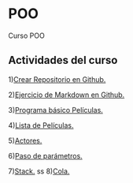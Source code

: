 # POO
 Curso  POO

## Actividades  del curso 

 1)[Crear Repositorio en Github.](https://github.com/FelixELM/POO/)  

 2)[Ejercicio de Markdown en Github.](https://github.com/FelixELM/POO/tree/master/Setup/Program.cs) 

 3)[Programa básico Películas.](https://github.com/FelixELM/POO/tree/master/Pelicula/Program.cs)

 4)[Lista de Películas.](https://github.com/FelixELM/POO/tree/master/Pelicula/Program.cs)

 5)[Actores.](https://github.com/FelixELM/POO/tree/master/Pelicula/Program.cs)

 6)[Paso de parámetros.](https://github.com/FelixELM/POO/tree/master/Parametros/Program.cs)
 
 7)[Stack.](https://github.com/FelixELM/POO/tree/master/Stacks/Program.cs)
 ss
 8)[Cola.](https://github.com/FelixELM/POO/tree/master/Cola/Program.cs)